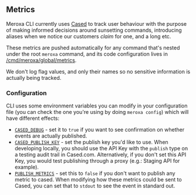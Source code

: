 ## Metrics

Meroxa CLI currently uses [Cased](https://cased.com/) to track user behaviour with the purpose of making informed decisions around sunsetting commands, introducing aliases when we notice our customers  _claim_ for one, and a long etc.

These metrics are pushed automatically for any command that's nested under the root `meroxa` command, and its code configuration lives in [/cmd/meroxa/global/metrics](/cmd/meroxa/global/metrics.go).

We don't log flag values, and only their names so no sensitive information is actually being tracked.

### Configuration

CLI uses some environment variables you can modify in your configuration file (you can check the one you're using by doing `meroxa config`) which will have different effects:

- [`CASED_DEBUG`](/cmd/meroxa/global/metrics.go#L46-L48) - set it to `true` if you want to see confirmation on whether events are actually published.  
- [`CASED_PUBLISH_KEY`](/cmd/meroxa/global/metrics.go#L37) - set the publish key you'd like to use. When developing locally, you should use the API Key with the `publish` type on a testing audit trail in Cased.com. Alternatively, if you don't set this API Key, you would test publishing through a proxy (e.g.: Staging API for example). 
- [`PUBLISH_METRICS`](/cmd/meroxa/global/metrics.go#L42-L44) - set this to `false` if you don't want to publish any metric to cased. When modifying how these metrics could be sent to Cased, you can set that to `stdout` to see the event in standard out. 


